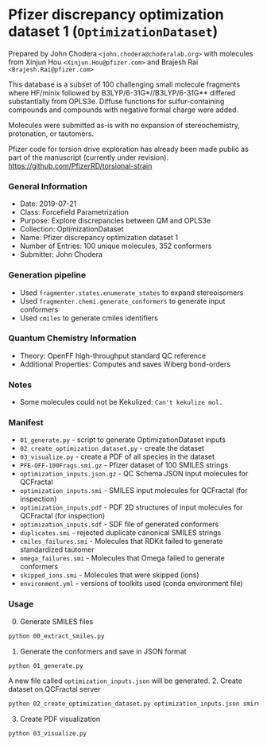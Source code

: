 # Pfizer discrepancy optimization dataset 1 (`OptimizationDataset`)

Prepared by John Chodera `<john.chodera@choderalab.org>` with molecules from Xinjun Hou `<Xinjun.Hou@pfizer.com>` and Brajesh Rai `<Brajesh.Rai@pfizer.com>`

This database is a subset of 100 challenging small molecule fragments where HF/minix followed by B3LYP/6-31G*//B3LYP/6-31G** differed substantially from OPLS3e.
Diffuse functions for sulfur-containing compounds and compounds with negative formal charge were added.

Molecules were submitted as-is with no expansion of stereochemistry, protonation, or tautomers.

Pfizer code for torsion drive exploration has already been made public as part of the manuscript (currently under revision).
https://github.com/PfizerRD/torsional-strain

### General Information

 - Date: 2019-07-21
 - Class: Forcefield Parametrization
 - Purpose: Explore discrepancies between QM and OPLS3e
 - Collection: OptimizationDataset
 - Name: Pfizer discrepancy optimization dataset 1
 - Number of Entries: 100 unique molecules, 352 conformers
 - Submitter: John Chodera

### Generation pipeline

 - Used `fragmenter.states.enumerate_states` to expand stereoisomers
 - Used `fragmenter.chemi.generate_conformers` to generate input conformers
 - Used `cmiles` to generate cmiles identifiers

### Quantum Chemistry Information

 - Theory: OpenFF high-throughput standard QC reference
 - Additional Properties: Computes and saves Wiberg bond-orders

### Notes

 - Some molecules could not be Kekulized: `Can't kekulize mol.`

### Manifest

 - `01_generate.py` - script to generate OptimizationDataset inputs
 - `02_create_optimization_dataset.py` - create the dataset
 - `03_visualize.py` - create a PDF of all species in the dataset
 - `PFE-OFF-100Frags.smi.gz` - Pfizer dataset of 100 SMILES strings
 - `optimization_inputs.json.gz` - QC Schema JSON input molecules for QCFractal
 - `optimization_inputs.smi` - SMILES input molecules for QCFractal (for inspection)
 - `optimization_inputs.pdf` - PDF 2D structures of input molecules for QCFractal (for inspection)
 - `optimization_inputs.sdf` - SDF file of generated conformers
 - `duplicates.smi` - rejected duplicate canonical SMILES strings
 - `cmiles_failures.smi` - Molecules that RDKit failed to generate standardized tautomer
 - `omega_failures.smi` - Molecules that Omega failed to generate conformers
 - `skipped_ions.smi` - Molecules that were skipped (ions)
 - `environment.yml` - versions of toolkits used (conda environment file)

### Usage

0. Generate SMILES files
```bash
python 00_extract_smiles.py
```
1. Generate the conformers and save in JSON format
```bash
python 01_generate.py
```
A new file called `optimization_inputs.json` will be generated.
2. Create dataset on QCFractal server
```bash
python 02_create_optimization_dataset.py optimization_inputs.json smirnoff_coverage client_config.yaml
```
3. Create PDF visualization
```bash
python 03_visualize.py
```

